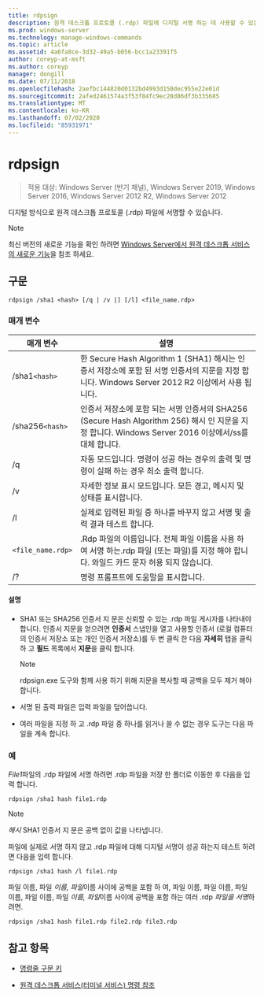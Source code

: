 ```yaml
---
title: rdpsign
description: 원격 데스크톱 프로토콜 (.rdp) 파일에 디지털 서명 하는 데 사용할 수 있는 rdpsign 명령에 대 한 참조 문서입니다.
ms.prod: windows-server
ms.technology: manage-windows-commands
ms.topic: article
ms.assetid: 4a6fa8ce-3d32-49a5-b056-bcc1a23391f5
author: coreyp-at-msft
ms.author: coreyp
manager: dongill
ms.date: 07/11/2018
ms.openlocfilehash: 2aefbc144820d0132bd4993d150dec955e22e01d
ms.sourcegitcommit: 2afed2461574a3f53f84fc9ec28d86df3b335685
ms.translationtype: MT
ms.contentlocale: ko-KR
ms.lasthandoff: 07/02/2020
ms.locfileid: "85931971"
---
```

# <a name="rdpsign"></a>rdpsign

> 적용 대상: Windows Server (반기 채널), Windows Server 2019, Windows Server 2016, Windows Server 2012 R2, Windows Server 2012

디지털 방식으로 원격 데스크톱 프로토콜 (.rdp) 파일에 서명할 수 있습니다.

> [!NOTE]
> 최신 버전의 새로운 기능을 확인 하려면 [Windows Server에서 원격 데스크톱 서비스의 새로운 기능](https://docs.microsoft.com/previous-versions/windows/it-pro/windows-server-2012-R2-and-2012/dn283323(v=ws.11))을 참조 하세요.

## <a name="syntax"></a>구문

```
rdpsign /sha1 <hash> [/q | /v |] [/l] <file_name.rdp>
```

### <a name="parameters"></a>매개 변수

| 매개 변수 | 설명 |
|--|--|
| /sha1`<hash>` | 한 Secure Hash Algorithm 1 (SHA1) 해시는 인증서 저장소에 포함 된 서명 인증서의 지문을 지정 합니다. Windows Server 2012 R2 이상에서 사용 됩니다. |
| /sha256`<hash>` | 인증서 저장소에 포함 되는 서명 인증서의 SHA256 (Secure Hash Algorithm 256) 해시 인 지문을 지정 합니다. Windows Server 2016 이상에서/ss를 대체 합니다. |
| /q | 자동 모드입니다. 명령이 성공 하는 경우의 출력 및 명령이 실패 하는 경우 최소 출력 합니다. |
| /v | 자세한 정보 표시 모드입니다. 모든 경고, 메시지 및 상태를 표시합니다. |
| /l | 실제로 입력된 파일 중 하나를 바꾸지 않고 서명 및 출력 결과 테스트 합니다. |
| `<file_name.rdp>` | .Rdp 파일의 이름입니다. 전체 파일 이름을 사용 하 여 서명 하는.rdp 파일 (또는 파일)를 지정 해야 합니다. 와일드 카드 문자 허용 되지 않습니다. |
| /? | 명령 프롬프트에 도움말을 표시합니다. |

#### <a name="remarks"></a>설명

- SHA1 또는 SHA256 인증서 지 문은 신뢰할 수 있는 .rdp 파일 게시자를 나타내야 합니다. 인증서 지문을 얻으려면 **인증서** 스냅인을 열고 사용할 인증서 (로컬 컴퓨터의 인증서 저장소 또는 개인 인증서 저장소)를 두 번 클릭 한 다음 **자세히** 탭을 클릭 하 고 **필드** 목록에서 **지문**을 클릭 합니다.

    > [!NOTE]
    > rdpsign.exe 도구와 함께 사용 하기 위해 지문을 복사할 때 공백을 모두 제거 해야 합니다.

- 서명 된 출력 파일은 입력 파일을 덮어씁니다.

- 여러 파일을 지정 하 고 .rdp 파일 중 하나를 읽거나 쓸 수 없는 경우 도구는 다음 파일을 계속 합니다.

### <a name="examples"></a>예

*File1*파일의 .rdp 파일에 서명 하려면 .rdp 파일을 저장 한 폴더로 이동한 후 다음을 입력 합니다.

```
rdpsign /sha1 hash file1.rdp
```

> [!NOTE]
> *해시* SHA1 인증서 지 문은 공백 없이 값을 나타냅니다.

파일에 실제로 서명 하지 않고 .rdp 파일에 대해 디지털 서명이 성공 하는지 테스트 하려면 다음을 입력 합니다.

```
rdpsign /sha1 hash /l file1.rdp
```

파일 이름, 파일 *이름, 파일*이름 사이에 공백을 포함 하 여, 파일 이름, 파일 이름, 파일 이름, 파일 이름, 파일 *이름, 파일*이름 사이에 공백을 포함 하는 여러 .rdp *파일을 서명*하려면.

```
rdpsign /sha1 hash file1.rdp file2.rdp file3.rdp
```

## <a name="see-also"></a>참고 항목

- [명령줄 구문 키](command-line-syntax-key.md)

- [원격 데스크톱 서비스(터미널 서비스) 명령 참조](remote-desktop-services-terminal-services-command-reference.md)
